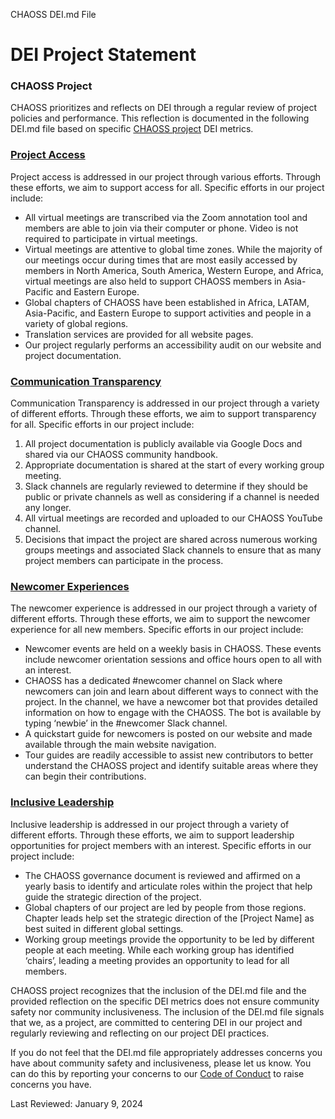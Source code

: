 CHAOSS DEI.md File 

# DEI Project Statement

### CHAOSS Project

CHAOSS prioritizes and reflects on DEI through a regular review of project policies and performance. This reflection is documented in the following DEI.md file based on specific [CHAOSS project](https://chaoss.community) DEI metrics.

### [Project Access](https://chaoss.community/?p=4953)
  
Project access is addressed in our project through various efforts. Through these efforts, we aim to support access for all. Specific efforts in our project include:

- All virtual meetings are transcribed via the Zoom annotation tool and members are able to join via their computer or phone. Video is not required to participate in virtual meetings.
- Virtual meetings are attentive to global time zones. While the majority of our meetings occur during times that are most easily accessed by members in North America, South America, Western Europe, and Africa, virtual meetings are also held to support CHAOSS members in Asia-Pacific and Eastern Europe.
- Global chapters of CHAOSS have been established in Africa, LATAM, Asia-Pacific, and Eastern Europe to support activities and people in a variety of global regions.
- Translation services are provided for all website pages.
- Our project regularly performs an accessibility audit on our website and project documentation.
           
### [Communication Transparency](https://chaoss.community/?p=4957)
  
Communication Transparency is addressed in our project through a variety of different efforts. Through these efforts, we aim to support transparency for all. Specific efforts in our project include:

1. All project documentation is publicly available via Google Docs and shared via our CHAOSS community handbook. 
2. Appropriate documentation is shared at the start of every working group meeting. 
3. Slack channels are regularly reviewed to determine if they should be public or private channels as well as considering if a channel is needed any longer. 
4. All virtual meetings are recorded and uploaded to our CHAOSS YouTube channel.
5. Decisions that impact the project are shared across numerous working groups meetings and associated Slack channels to ensure that as many project members can participate in the process.
           
### [Newcomer Experiences](https://chaoss.community/?p=4891)
  
The newcomer experience is addressed in our project through a variety of different efforts. Through these efforts, we aim to support the newcomer experience for all new members. Specific efforts in our project include:

- Newcomer events are held on a weekly basis in CHAOSS. These events include newcomer orientation sessions and office hours open to all with an interest.
- CHAOSS has a dedicated #newcomer channel on Slack where newcomers can join and learn about different ways to connect with the project. In the channel, we have a newcomer bot that provides detailed information on how to engage with the CHAOSS. The bot is available by typing ‘newbie’ in the #newcomer Slack channel.
- A quickstart guide for newcomers is posted on our website and made available through the main website navigation.
- Tour guides are readily accessible to assist new contributors to better understand the CHAOSS project and identify suitable areas where they can begin their contributions.

### [Inclusive Leadership](https://chaoss.community/?p=3522)
  
Inclusive leadership is addressed in our project through a variety of different efforts. Through these efforts, we aim to support leadership opportunities for project members with an interest. Specific efforts in our project include:

- The CHAOSS governance document is reviewed and affirmed on a yearly basis to identify and articulate roles within the project that help guide the strategic direction of the project.
- Global chapters of our project are led by people from those regions. Chapter leads help set the strategic direction of the [Project Name] as best suited in different global settings.
- Working group meetings provide the opportunity to be led by different people at each meeting. While each working group has identified ‘chairs’, leading a meeting provides an opportunity to lead for all members.

CHAOSS project recognizes that the inclusion of the DEI.md file and the provided reflection on the specific DEI metrics does not ensure community safety nor community inclusiveness. The inclusion of the DEI.md file signals that we, as a project, are committed to centering DEI in our project and regularly reviewing and reflecting on our project DEI practices.

If you do not feel that the DEI.md file appropriately addresses concerns you have about community safety and inclusiveness, please let us know. You can do this by reporting your concerns to our [Code of Conduct](https://github.com/chaoss/.github/blob/main/CODE_OF_CONDUCT.md) to raise concerns you have.

Last Reviewed: January 9, 2024
